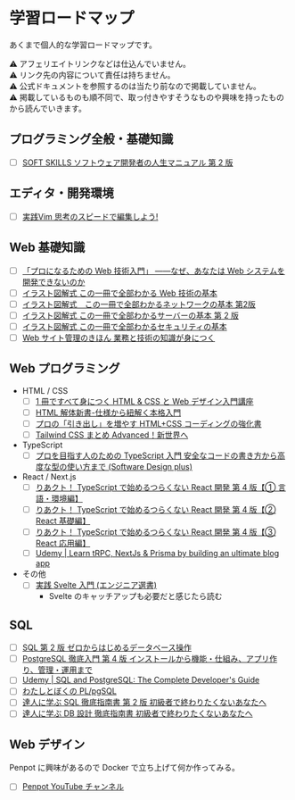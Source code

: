 # 学習ロードマップ

あくまで個人的な学習ロードマップです。<br />

⚠︎ アフェリエイトリンクなどは仕込んでいません。<br />
⚠︎ リンク先の内容について責任は持ちません。<br />
⚠︎ 公式ドキュメントを参照するのは当たり前なので掲載していません。<br />
⚠︎ 掲載しているものも順不同で、取っ付きやすそうなものや興味を持ったものから読んでいきます。

## プログラミング全般・基礎知識

- [ ] [SOFT SKILLS ソフトウェア開発者の人生マニュアル 第 2 版](https://www.amazon.co.jp/SOFT-SKILLS-%E3%82%BD%E3%83%95%E3%83%88%E3%82%A6%E3%82%A7%E3%82%A2%E9%96%8B%E7%99%BA%E8%80%85%E3%81%AE%E4%BA%BA%E7%94%9F%E3%83%9E%E3%83%8B%E3%83%A5%E3%82%A2%E3%83%AB-%E7%AC%AC2%E7%89%88-%E3%82%B8%E3%83%A7%E3%83%B3%E3%83%BB%E3%82%BD%E3%83%B3%E3%83%A1%E3%82%BA/dp/4296000500/ref=tmm_hrd_swatch_0?_encoding=UTF8&qid=1684333796&sr=8-8)

## エディタ・開発環境

- [ ] [実践Vim 思考のスピードで編集しよう!](https://www.amazon.co.jp/%E5%AE%9F%E8%B7%B5Vim-%E6%80%9D%E8%80%83%E3%81%AE%E3%82%B9%E3%83%94%E3%83%BC%E3%83%89%E3%81%A7%E7%B7%A8%E9%9B%86%E3%81%97%E3%82%88%E3%81%86-Drew-Neil/dp/4048916599)

## Web 基礎知識

- [ ] [「プロになるための Web 技術入門」 ――なぜ、あなたは Web システムを開発できないのか](https://gihyo.jp/dp/ebook/2021/978-4-297-12596-7)
- [ ] [イラスト図解式 この一冊で全部わかる Web 技術の基本](https://www.amazon.co.jp/dp/B06XNMMC9S/?coliid=I1K87444CWFH1Y&colid=A2W21XC69JS1&psc=0&ref_=list_c_wl_lv_ov_lig_dp_it)
- [ ] [イラスト図解式　この一冊で全部わかるネットワークの基本 第2版](https://www.amazon.co.jp/gp/product/4815617678/ref=ppx_yo_dt_b_asin_title_o01_s00?ie=UTF8&psc=1)
- [ ] [イラスト図解式 この一冊で全部わかるサーバーの基本 第 2 版](https://www.amazon.co.jp/dp/B09V73QG1B/?coliid=I3BQ8TMJV24STM&colid=A2W21XC69JS1&psc=0&ref_=list_c_wl_lv_ov_lig_dp_it)
- [ ] [イラスト図解式 この一冊で全部わかるセキュリティの基本](https://www.amazon.co.jp/dp/B0756SS7N3/?coliid=I1KB3H83JGLXOM&colid=A2W21XC69JS1&psc=0&ref_=list_c_wl_lv_ov_lig_dp_it)
- [ ] [Web サイト管理のきほん 業務と技術の知識が身につく](https://www.amazon.co.jp/dp/4297129221/?coliid=I3IB44I211RUA3&colid=A2W21XC69JS1&psc=1&ref_=list_c_wl_lv_ov_lig_dp_it)

## Web プログラミング

- HTML / CSS
  - [ ] [1 冊ですべて身につく HTML & CSS と Web デザイン入門講座](https://www.amazon.co.jp/%E3%80%90Amazon-co-jp-%E9%99%90%E5%AE%9A%E3%80%911%E5%86%8A%E3%81%A7%E3%81%99%E3%81%B9%E3%81%A6%E8%BA%AB%E3%81%AB%E3%81%A4%E3%81%8FHTML-CSS%E3%81%A8Web%E3%83%87%E3%82%B6%E3%82%A4%E3%83%B3%E5%85%A5%E9%96%80%E8%AC%9B%E5%BA%A7-DL%E7%89%B9%E5%85%B8-Flexbox/dp/4797398892/ref=sr_1_5?__mk_ja_JP=%E3%82%AB%E3%82%BF%E3%82%AB%E3%83%8A&crid=DD6JDA3K7J2I&keywords=html+css&qid=1684162905&sprefix=html+cs%2Caps%2C252&sr=8-5)
  - [ ] [HTML 解体新書-仕様から紐解く本格入門](https://wgn-obs.shop-pro.jp/?pid=167400957)
  - [ ] [プロの「引き出し」を増やす HTML+CSS コーディングの強化書](https://amzn.asia/d/14SB2Nm)
  - [ ] [Tailwind CSS まとめ Advanced！新世界へ](https://booth.pm/ja/items/3039023)

- TypeScript
  - [ ] [プロを目指す人のための TypeScript 入門 安全なコードの書き方から高度な型の使い方まで (Software Design plus) ](https://direct.gihyo.jp/view/item/000000002672)

- React / Next.js
  - [ ] [りあクト！ TypeScript で始めるつらくない React 開発 第 4 版【① 言語・環境編】](https://booth.pm/ja/items/2368045?_ga=2.19830011.295833508.1684250117-1973564341.1684250117)
  - [ ] [りあクト！ TypeScript で始めるつらくない React 開発 第 4 版【② React 基礎編】](https://oukayuka.booth.pm/items/2368019)
  - [ ] [りあクト！ TypeScript で始めるつらくない React 開発 第 4 版【③ React 応用編】](https://booth.pm/ja/items/2367992?_ga=2.12081015.295833508.1684250117-1973564341.1684250117)
  - [ ] [Udemy | Learn tRPC, NextJs & Prisma by building an ultimate blog app](https://www.udemy.com/course/learn-trpc-nextjs-prisma/)

- その他
  - [ ] [実践 Svelte 入門 (エンジニア選書) ](https://www.amazon.co.jp/dp/4297134950/?coliid=I1FNA4XV48VZOM&colid=31MB3TDIL6DCM&psc=1&ref_=list_c_wl_gv_ov_lig_pi_dp)
    - Svelte のキャッチアップも必要だと感じたら読む

## SQL

- [ ] [SQL 第 2 版 ゼロからはじめるデータベース操作](https://www.seshop.com/product/detail/20276?utm_source=sebook&utm_medium=organic)
- [ ] [PostgreSQL 徹底入門 第 4 版 インストールから機能・仕組み、アプリ作り、管理・運用まで](https://www.amazon.co.jp/PostgreSQL%E5%BE%B9%E5%BA%95%E5%85%A5%E9%96%80-%E7%AC%AC4%E7%89%88-%E3%82%A4%E3%83%B3%E3%82%B9%E3%83%88%E3%83%BC%E3%83%AB%E3%81%8B%E3%82%89%E6%A9%9F%E8%83%BD%E3%83%BB%E4%BB%95%E7%B5%84%E3%81%BF%E3%80%81%E3%82%A2%E3%83%97%E3%83%AA%E4%BD%9C%E3%82%8A%E3%80%81%E7%AE%A1%E7%90%86%E3%83%BB%E9%81%8B%E7%94%A8%E3%81%BE%E3%81%A7-%E8%BF%91%E8%97%A4-%E9%9B%84%E5%A4%AA/dp/4798160431)
- [ ] [Udemy | SQL and PostgreSQL: The Complete Developer's Guide](https://www.udemy.com/course/sql-and-postgresql/)
- [ ] [わたしとぼくの PL/pgSQL](https://www.amazon.co.jp/%E3%82%8F%E3%81%9F%E3%81%97%E3%81%A8%E3%81%BC%E3%81%8F%E3%81%AEPL-pgSQL-%E6%8A%80%E8%A1%93%E3%81%AE%E6%B3%89%E3%82%B7%E3%83%AA%E3%83%BC%E3%82%BA%EF%BC%88NextPublishing%EF%BC%89-%E7%9B%AE%E9%BB%92-%E8%81%96/dp/484439827X)
- [ ] [達人に学ぶ SQL 徹底指南書 第 2 版 初級者で終わりたくないあなたへ](https://www.amazon.co.jp/%E9%81%94%E4%BA%BA%E3%81%AB%E5%AD%A6%E3%81%B6SQL%E5%BE%B9%E5%BA%95%E6%8C%87%E5%8D%97%E6%9B%B8-%E7%AC%AC2%E7%89%88-%E5%88%9D%E7%B4%9A%E8%80%85%E3%81%A7%E7%B5%82%E3%82%8F%E3%82%8A%E3%81%9F%E3%81%8F%E3%81%AA%E3%81%84%E3%81%82%E3%81%AA%E3%81%9F%E3%81%B8-CodeZine-BOOKS/dp/4798157821)
- [ ] [達人に学ぶ DB 設計 徹底指南書 初級者で終わりたくないあなたへ](https://www.amazon.co.jp/%E9%81%94%E4%BA%BA%E3%81%AB%E5%AD%A6%E3%81%B6DB%E8%A8%AD%E8%A8%88-%E5%BE%B9%E5%BA%95%E6%8C%87%E5%8D%97%E6%9B%B8-%E5%88%9D%E7%B4%9A%E8%80%85%E3%81%A7%E7%B5%82%E3%82%8F%E3%82%8A%E3%81%9F%E3%81%8F%E3%81%AA%E3%81%84%E3%81%82%E3%81%AA%E3%81%9F%E3%81%B8-%E3%83%9F%E3%83%83%E3%82%AF/dp/4798124702/ref=pd_lpo_sccl_1/358-4619609-3547532?pd_rd_w=Y8ylb&content-id=amzn1.sym.d769922e-188a-40cc-a180-3315f856e8d6&pf_rd_p=d769922e-188a-40cc-a180-3315f856e8d6&pf_rd_r=GJWG12DQG4BDTKT20REX&pd_rd_wg=fCMLy&pd_rd_r=97e63b69-6e13-4ad8-b450-bf72ca3766e9&pd_rd_i=4798124702&psc=1)

## Web デザイン

Penpot に興味があるので Docker で立ち上げて何か作ってみる。

- [ ] [Penpot YouTube チャンネル](https://www.youtube.com/channel/UCAqS8G72uv9P5HG1IfgnQ9g)
